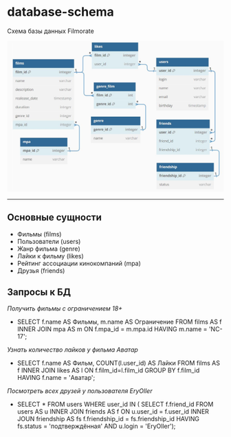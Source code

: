 # database-schema
Схема базы данных Filmorate

![BD.JPG](src%2Fmain%2Fresources%2FBD.JPG)


---

## Основные сущности
- Фильмы (films)
- Пользователи (users)
- Жанр фильма (genre)
- Лайки к фильму (likes)
- Рейтинг ассоциации кинокомпаний (mpa)
- Друзья (friends)


## Запросы к БД
*Получить фильмы с ограничением 18+*
- SELECT f.name AS Фильмы, m.name AS Ограничение
  FROM films AS f
  INNER JOIN mpa AS m ON f.mpa_id = m.mpa.id
  HAVING m.name = 'NC-17';

*Узнать количество лайков у фильма Аватар*
- SELECT f.name AS Фильм, COUNT(l.user_id) AS Лайки
  FROM films AS f
  INNER JOIN likes AS l ON f.film_id=l.film_id
  GROUP BY f.film_id
  HAVING f.name = 'Аватар';

*Посмотреть всех друзей у пользователя EryOller*
-  SELECT *
   FROM users
   WHERE user_id IN (
   SELECT f.friend_id
   FROM users AS u
   INNER JOIN friends AS f ON u.user_id = f.user_id
   INNER JOUN friendship AS fs f.friendship_id = fs.friendship_id
   HAVING fs.status = 'подтверждённая' AND u.login = 'EryOller');
